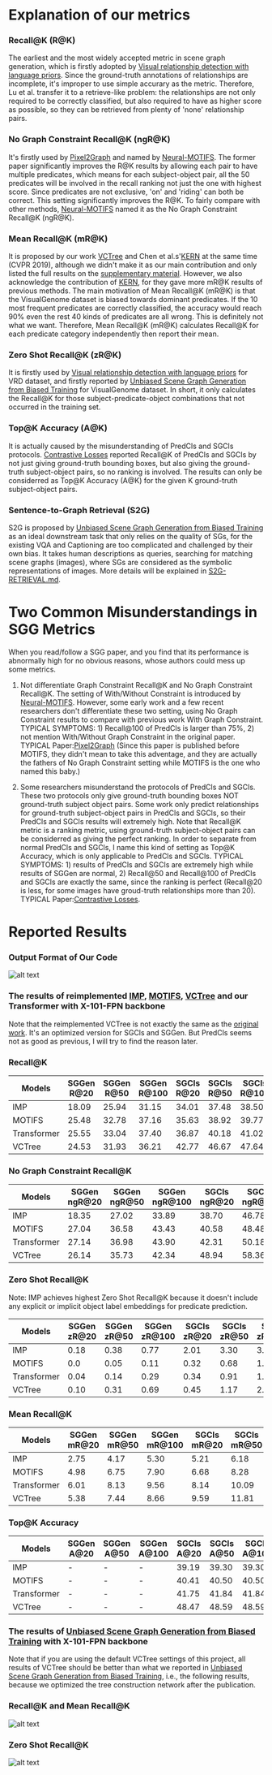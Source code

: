 # Explanation of our metrics
### Recall@K (R@K)
The earliest and the most widely accepted metric in scene graph generation, which is firstly adopted by [Visual relationship detection with language priors](https://arxiv.org/abs/1608.00187). Since the ground-truth annotations of relationships are incomplete, it's improper to use simple accurary as the metric. Therefore, Lu et al. transfer it to a retrieve-like problem: the relationships are not only required to be correctly classified, but also required to have as higher score as possible, so they can be retrieved from plenty of 'none' relationship pairs.

### No Graph Constraint Recall@K (ngR@K)
It's firstly used by [Pixel2Graph](https://arxiv.org/abs/1706.07365) and named by [Neural-MOTIFS](https://arxiv.org/abs/1711.06640). The former paper significantly improves the R@K results by allowing each pair to have multiple predicates, which means for each subject-object pair, all the 50 predicates will be involved in the recall ranking not just the one with highest score. Since predicates are not exclusive, 'on' and 'riding' can both be correct. This setting significantly improves the R@K. To fairly compare with other methods, [Neural-MOTIFS](https://arxiv.org/abs/1711.06640) named it as the No Graph Constraint Recall@K (ngR@K).

### Mean Recall@K (mR@K)
It is proposed by our work [VCTree](https://arxiv.org/abs/1812.01880) and Chen et al.s'[KERN](https://arxiv.org/abs/1903.03326) at the same time (CVPR 2019), although we didn't make it as our main contribution and only listed the full results on the [supplementary material](https://zpascal.net/cvpr2019/Tang_Learning_to_Compose_CVPR_2019_supplemental.pdf). However, we also acknowledge the contribution of [KERN](https://arxiv.org/abs/1903.03326), for they gave more mR@K results of previous methods. The main motivation of Mean Recall@K (mR@K) is that the VisualGenome dataset is biased towards dominant predicates. If the 10 most frequent predicates are correctly classified, the accuracy would reach 90% even the rest 40 kinds of predicates are all wrong. This is definitely not what we want. Therefore, Mean Recall@K (mR@K) calculates Recall@K for each predicate category independently then report their mean. 

### Zero Shot Recall@K (zR@K)
It is firstly used by [Visual relationship detection with language priors](https://arxiv.org/abs/1608.00187) for VRD dataset, and firstly reported by  [Unbiased Scene Graph Generation from Biased Training](https://kaihuatang.github.io/) for VisualGenome dataset. In short, it only calculates the Recall@K for those subject-predicate-object combinations that not occurred in the training set.

### Top@K Accuracy (A@K) 
It is actually caused by the misunderstanding of PredCls and SGCls protocols. [Contrastive Losses](https://arxiv.org/abs/1903.02728) reported Recall@K of PredCls and SGCls by not just giving ground-truth bounding boxes, but also giving the ground-truth subject-object pairs, so no ranking is involved. The results can only be considerred as Top@K Accuracy (A@K) for the given K ground-truth subject-object pairs. 

### Sentence-to-Graph Retrieval (S2G)
S2G is proposed by [Unbiased Scene Graph Generation from Biased Training](https://kaihuatang.github.io/) as an ideal downstream task that only relies on the quality of SGs, for the existing VQA and Captioning are too complicated and challenged by their own bias. It takes human descriptions as queries, searching for matching scene graphs (images), where SGs are considered as the symbolic representations of images. More details will be explained in [S2G-RETRIEVAL.md](maskrcnn_benchmark/image_retrieval/S2G-RETRIEVAL.md).

# Two Common Misunderstandings in SGG Metrics
When you read/follow a SGG paper, and you find that its performance is abnormally high for no obvious reasons, whose authors could mess up some metrics.

1. Not differentiate Graph Constraint Recall@K and No Graph Constraint Recall@K. The setting of With/Without Constraint is introduced by [Neural-MOTIFS](https://arxiv.org/abs/1711.06640). However, some early work and a few recent researchers don't differentiate these two setting, using No Graph Constraint results to compare with previous work With Graph Constraint. TYPICAL SYMPTOMS: 1) Recall@100 of PredCls is larger than 75%, 2) not mention With/Without Graph Constraint in the original paper. TYPICAL Paper:[Pixel2Graph](https://arxiv.org/abs/1706.07365) (Since this paper is published before MOTIFS, they didn't mean to take this adventage, and they are actually the fathers of No Graph Constraint setting while MOTIFS is the one who named this baby.)

2. Some researchers misunderstand the protocols of PredCls and SGCls. These two protocols only give ground-truth bounding boxes NOT ground-truth subject object pairs. Some work only predict relationships for ground-truth subject-object pairs in PredCls and SGCls, so their PredCls and SGCls results will extremely high. Note that Recall@K metric is a ranking metric, using ground-truth subject-object pairs can be considerred as giving the perfect ranking. In order to separate from normal PredCls and SGCls,  I name this kind of setting as Top@K Accuracy, which is only applicable to PredCls and SGCls. TYPICAL SYMPTOMS: 1) results of PredCls and SGCls are extremely high while results of SGGen are normal, 2) Recall@50 and Recall@100 of PredCls and SGCls are exactly the same, since the ranking is perfect (Recall@20 is less, for some images have groud-truth relationships more than 20). TYPICAL Paper:[Contrastive Losses](https://arxiv.org/abs/1903.02728).

# Reported Results

### Output Format of Our Code

![alt text](demo/output_format.png "from 'screenshot'")

### The results of reimplemented [IMP](https://arxiv.org/abs/1701.02426), [MOTIFS](https://arxiv.org/abs/1711.06640), [VCTree](https://arxiv.org/abs/1812.01880) and our Transformer with X-101-FPN backbone
Note that the reimplemented VCTree is not exactly the same as the [original work](https://github.com/KaihuaTang/VCTree-Scene-Graph-Generation). It's an optimized version for SGCls and SGGen. But PredCls seems not as good as previous, I will try to find the reason later.

### Recall@K

Models | SGGen R@20 | SGGen R@50 | SGGen R@100 | SGCls R@20 | SGCls R@50 | SGCls R@100 | PredCls R@20 | PredCls R@50 | PredCls R@100
-- | -- | -- | -- | -- | -- | -- | -- | -- | -- 
IMP | 18.09 | 25.94 | 31.15 | 34.01 | 37.48 | 38.50 | 54.34 | 61.05 | 63.06
MOTIFS | 25.48 | 32.78 | 37.16 | 35.63 | 38.92 | 39.77 | 58.46 | 65.18 | 67.01
Transformer | 25.55 | 33.04 | 37.40 | 36.87 | 40.18 | 41.02 | 59.06 | 65.55 | 67.29
VCTree | 24.53 | 31.93 | 36.21 | 42.77 | 46.67 | 47.64 | 59.02 | 65.42 | 67.18

### No Graph Constraint Recall@K

Models | SGGen ngR@20 | SGGen ngR@50 | SGGen ngR@100 | SGCls ngR@20 | SGCls ngR@50 | SGCls ngR@100 | PredCls ngR@20 | PredCls ngR@50 | PredCls ngR@100
-- | -- | -- | -- | -- | -- | -- | -- | -- | -- 
IMP | 18.35 | 27.02 | 33.89 | 38.70 | 46.78 | 51.20 | 62.14 | 76.82 | 84.97
MOTIFS | 27.04 | 36.58 | 43.43 | 40.58 | 48.48 | 51.98 | 66.39 | 81.02 | 88.24
Transformer | 27.14 | 36.98 | 43.90 | 42.31 | 50.18 | 53.93 | 67.45 | 81.83 | 88.95
VCTree | 26.14 | 35.73 | 42.34 | 48.94 | 58.36 | 62.70 | 67.20 | 81.63 | 88.83

### Zero Shot Recall@K 
Note: IMP achieves highest Zero Shot Recall@K because it doesn't include any explicit or implicit object label embeddings for predicate prediction.

Models | SGGen zR@20 | SGGen zR@50 | SGGen zR@100 | SGCls zR@20 | SGCls zR@50 | SGCls zR@100 | PredCls zR@20 | PredCls zR@50 | PredCls zR@100
-- | -- | -- | -- | -- | -- | -- | -- | -- | -- 
IMP | 0.18 | 0.38 | 0.77 | 2.01 | 3.30 | 3.92 | 12.17 | 17.66 | 20.25
MOTIFS | 0.0 | 0.05 | 0.11 | 0.32 | 0.68 | 1.13 | 1.08 | 3.24 | 5.36
Transformer | 0.04 | 0.14 | 0.29 | 0.34 | 0.91 | 1.39 | 1.35 | 3.63 | 5.64
VCTree | 0.10 | 0.31 | 0.69 | 0.45 | 1.17 | 2.08| 1.04 | 3.27 | 5.51

### Mean Recall@K 

Models | SGGen mR@20 | SGGen mR@50 | SGGen mR@100 | SGCls mR@20 | SGCls mR@50 | SGCls mR@100 | PredCls mR@20 | PredCls mR@50 | PredCls mR@100
-- | -- | -- | -- | -- | -- | -- | -- | -- | -- 
IMP | 2.75 | 4.17 | 5.30 | 5.21 | 6.18 | 6.53 | 8.85 | 10.97 | 11.77
MOTIFS | 4.98 | 6.75 | 7.90 | 6.68 | 8.28 | 8.81 | 11.67 | 14.79 | 16.08
Transformer | 6.01 | 8.13 | 9.56 | 8.14 | 10.09 | 10.73 | 12.77 | 16.30 | 17.63
VCTree | 5.38 | 7.44 | 8.66 | 9.59 | 11.81 | 12.52 | 13.12 | 16.74 | 18.16

### Top@K Accuracy

Models | SGGen A@20 | SGGen A@50 | SGGen A@100 | SGCls A@20 | SGCls A@50 | SGCls A@100 | PredCls A@20 | PredCls A@50 | PredCls A@100
-- | -- | -- | -- | -- | -- | -- | -- | -- | -- 
IMP | - | - | - | 39.19 | 39.30 | 39.30 | 64.88 | 65.12 | 65.12
MOTIFS | - | - | - | 40.41 | 40.50 | 40.50 | 68.87 | 69.14 | 69.14
Transformer | - | - | - | 41.75 | 41.84 | 41.84 | 69.08 | 69.36 | 69.36
VCTree | - | - | - | 48.47 | 48.59 | 48.59 | 68.92 | 69.19 | 69.19

### The results of [Unbiased Scene Graph Generation from Biased Training](https://kaihuatang.github.io/) with X-101-FPN backbone

Note that if you are using the default VCTree settings of this project, all results of VCTree should be better than what we reported in [Unbiased Scene Graph Generation from Biased Training](https://kaihuatang.github.io/), i.e., the following results, because we optimized the tree construction network after the publication.

### Recall@K and Mean Recall@K 

![alt text](demo/TDE_Results1.png "from 'Unbiased Scene Graph Generation from Biased Training'")

### Zero Shot Recall@K

![alt text](demo/TDE_Results2.png "from 'Unbiased Scene Graph Generation from Biased Training'")